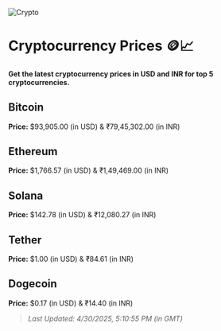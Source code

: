 
![Crypto](https://www.techguide.com.au/wp-content/uploads/2020/11/crypto3.jpeg)

# Cryptocurrency Prices 🪙📈

#### Get the latest cryptocurrency prices in USD and INR for top 5 cryptocurrencies.

## Bitcoin

**Price:** $93,905.00 (in USD) & ₹79,45,302.00 (in INR)

## Ethereum

**Price:** $1,766.57 (in USD) & ₹1,49,469.00 (in INR)

## Solana

**Price:** $142.78 (in USD) & ₹12,080.27 (in INR)

## Tether

**Price:** $1.00 (in USD) & ₹84.61 (in INR)

## Dogecoin

**Price:** $0.17 (in USD) & ₹14.40 (in INR)

> _Last Updated: 4/30/2025, 5:10:55 PM (in GMT)_
